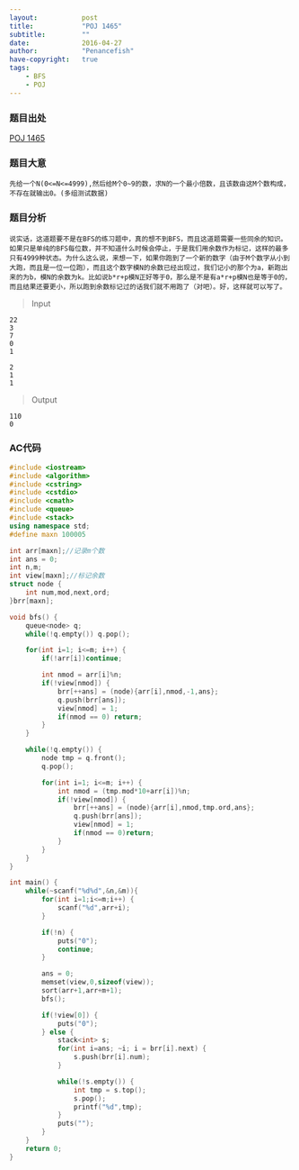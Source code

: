 ```yaml
---
layout:			  post
title:            "POJ 1465"
subtitle:         ""
date:             2016-04-27
author:           "Penancefish"
have-copyright:   true
tags:
    - BFS
    - POJ
---
```


### 题目出处
[POJ 1465]("http://poj.org/problem?id=1465")

### 题目大意
	先给一个N(0<=N<=4999),然后给M个0~9的数，求N的一个最小倍数，且该数由这M个数构成，不存在就输出0。(多组测试数据)

### 题目分析
	说实话，这道题要不是在BFS的练习题中，真的想不到BFS，而且这道题需要一些同余的知识。如果只是单纯的BFS每位数，并不知道什么时候会停止，于是我们用余数作为标记，这样的最多只有4999种状态。为什么这么说，来想一下，如果你跑到了一个新的数字（由于M个数字从小到大跑，而且是一位一位跑），而且这个数字模N的余数已经出现过，我们记小的那个为a，新跑出来的为b，模N的余数为k。比如说b*r+p模N正好等于0，那么是不是有a*r+p模N也是等于0的，而且结果还要更小，所以跑到余数标记过的话我们就不用跑了（对吧）。好，这样就可以写了。

>Input

```
22
3
7
0
1

2
1
1
```

>Output

```
110
0
```

### AC代码

```cpp
#include <iostream>
#include <algorithm>
#include <cstring>
#include <cstdio>
#include <cmath>
#include <queue>
#include <stack>
using namespace std;
#define maxn 100005

int arr[maxn];//记录m个数
int ans = 0;
int n,m;
int view[maxn];//标记余数
struct node {
	int num,mod,next,ord;
}brr[maxn];

void bfs() {
	queue<node> q;
	while(!q.empty()) q.pop();

	for(int i=1; i<=m; i++) {
		if(!arr[i])continue;

		int nmod = arr[i]%n;
		if(!view[nmod]) {
			brr[++ans] = (node){arr[i],nmod,-1,ans};
			q.push(brr[ans]);
			view[nmod] = 1;
			if(nmod == 0) return;
		}	
	}

	while(!q.empty()) {
		node tmp = q.front();
		q.pop();

		for(int i=1; i<=m; i++) {
			int nmod = (tmp.mod*10+arr[i])%n;
			if(!view[nmod]) {
				brr[++ans] = (node){arr[i],nmod,tmp.ord,ans};
				q.push(brr[ans]);
				view[nmod] = 1;
				if(nmod == 0)return;
			}
		}	
	}
}

int main() {
	while(~scanf("%d%d",&n,&m)){
		for(int i=1;i<=m;i++) {
			scanf("%d",arr+i);
		}

		if(!n) {
			puts("0");
			continue;
		}

		ans = 0;
		memset(view,0,sizeof(view));
		sort(arr+1,arr+m+1);
		bfs();

		if(!view[0]) {
			puts("0");
		} else {
			stack<int> s;
			for(int i=ans; ~i; i = brr[i].next) {
				s.push(brr[i].num);
			}

			while(!s.empty()) {
				int tmp = s.top();
				s.pop();
				printf("%d",tmp);
			}
			puts("");
		}
	}
	return 0;
}
```